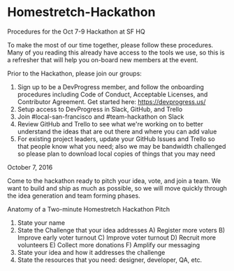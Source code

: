 # Homestretch-Hackathon
Procedures for the Oct 7-9 Hackathon at SF HQ

To make the most of our time together, please follow these procedures.  Many of you reading this already have access to the tools we use, so this is a refresher that will help you on-board new members at the event.

Prior to the Hackathon, please join our groups:

1. Sign up to be a DevProgress member, and follow the onboarding procedures including Code of Conduct, Acceptable Licenses, and Contributor Agreement.  Get started here:  https://devprogress.us/
2. Setup access to DevProgress in Slack, GitHub, and Trello
3. Join #local-san-francisco and #team-hackathon on Slack
4. Review GitHub and Trello to see what we're working on to better understand the ideas that are out there and where you can add value
5. For existing project leaders, update your GitHub Issues and Trello so that people know what you need; also we may be bandwidth challenged so please plan to download local copies of things that you may need

October 7, 2016

Come to the hackathon ready to pitch your idea, vote, and join a team.  We want to build and ship as much as possible, so we will move quickly through the idea generation and team forming phases.

Anatomy of a Two-minute Homestretch Hackathon Pitch

1. State your name
2. State the Challenge that your idea addresses
   A) Register more voters
   B) Improve early voter turnout
   C) Improve voter turnout
   D) Recruit more volunteers
   E) Collect more donations
   F) Amplify our messaging
3. State your idea and how it addresses the challenge
4. State the resources that you need:  designer, developer, QA, etc.


